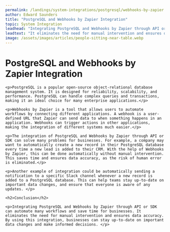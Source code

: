 ```yaml
---
permalink: /landings/system-integrations/postgresql/webhooks-by-zapier
author: Edward Saunders
title: "PostgreSQL and Webhooks by Zapier Integration"
topic: System Integration
leadhead: "Integrating PostgreSQL and Webhooks by Zapier through API or SDK can automate many workflows and save time for businesses"
leadtext: "It eliminates the need for manual intervention and ensures data accuracy. By using this integration, businesses can stay up-to-date on important data changes and make informed decisions."
image: /assets/images/articles/people-sitting-near-table.webp
---
```

<div class="arttext">
	<h1>PostgreSQL and Webhooks by Zapier Integration</h1>

	<p>PostgreSQL is a popular open-source object-relational database management system. It is designed for reliability, scalability, and performance. PostgreSQL can handle complex queries and transactions, making it an ideal choice for many enterprise applications.</p>

	<p>Webhooks by Zapier is a tool that allows users to automate workflows by connecting different applications. A webhook is a user-defined URL that Zapier can send data to when something happens in an application. Webhooks can trigger actions in other applications, making the integration of different systems much easier.</p>

	<p>The integration of PostgreSQL and Webhooks by Zapier through API or SDK can solve many problems for businesses. For example, a company may want to automatically create a new record in their PostgreSQL database every time a new lead is added to their CRM. With the help of Webhooks by Zapier, this can be done automatically without manual intervention. This saves time and ensures data accuracy, as the risk of human error is eliminated.</p>

	<p>Another example of integration could be automatically sending a notification to a specific Slack channel whenever a new record is added to a PostgreSQL database. This can help teams stay up-to-date on important data changes, and ensure that everyone is aware of any updates. </p>

	<h2>Conclusion</h2>

	<p>Integrating PostgreSQL and Webhooks by Zapier through API or SDK can automate many workflows and save time for businesses. It eliminates the need for manual intervention and ensures data accuracy. By using this integration, businesses can stay up-to-date on important data changes and make informed decisions. </p>

</div>